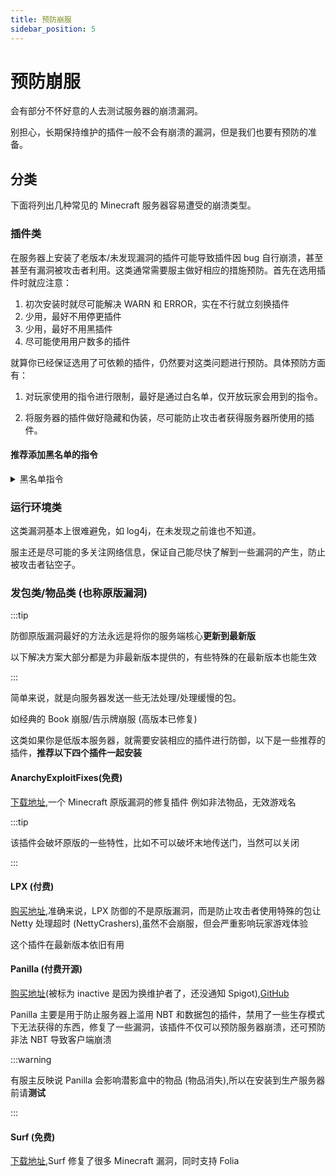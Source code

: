 ```yaml
---
title: 预防崩服
sidebar_position: 5
---
```


# 预防崩服

会有部分不怀好意的人去测试服务器的崩溃漏洞。

别担心，长期保持维护的插件一般不会有崩溃的漏洞，但是我们也要有预防的准备。

## 分类

下面将列出几种常见的 Minecraft 服务器容易遭受的崩溃类型。

### 插件类

在服务器上安装了老版本/未发现漏洞的插件可能导致插件因 bug 自行崩溃，甚至甚至有漏洞被攻击者利用。这类通常需要服主做好相应的措施预防。首先在选用插件时就应注意：

1. 初次安装时就尽可能解决 WARN 和 ERROR，实在不行就立刻换插件
2. 少用，最好不用停更插件
3. 少用，最好不用黑插件
4. 尽可能使用用户数多的插件

就算你已经保证选用了可依赖的插件，仍然要对这类问题进行预防。具体预防方面有：

1. 对玩家使用的指令进行限制，最好是通过白名单，仅开放玩家会用到的指令。

2. 将服务器的插件做好隐藏和伪装，尽可能防止攻击者获得服务器所使用的插件。

#### 推荐添加黑名单的指令

<details>
  <summary>黑名单指令</summary>

```yaml
      # WorldEdit exploit
      - "//calc"
      - "//calculate"
      - "//eval"
      - "//evaluate"
      - "//solve"
      - "//asc"
      - "//ascend"
      - "//desc"
      - "//descend"
      # HolographicDisplays exploit
      - "/hd readtext"
      - "/holo readtext"
      - "/hologram readtext"
      - "/holograms readtext"
      - "/holographicdisplays readtext"
      # PermissionsEx exploit
      - "/pex promote"
      - "/pex demote"
      - "/promote"
      - "/demote"
      - "/execute"
      # Multiverse exploit
      - "/mv ^"
      - "/mv help <"
      - "/mvhelp <"
      - "/$"
      # FAWE exploit
      - "//to"
      - "/to"
```

</details>

### 运行环境类

这类漏洞基本上很难避免，如 log4j，在未发现之前谁也不知道。

服主还是尽可能的多关注网络信息，保证自己能尽快了解到一些漏洞的产生，防止被攻击者钻空子。

### 发包类/物品类 (也称原版漏洞)

:::tip

防御原版漏洞最好的方法永远是将你的服务端核心**更新到最新版**

以下解决方案大部分都是为非最新版本提供的，有些特殊的在最新版本也能生效

:::

简单来说，就是向服务器发送一些无法处理/处理缓慢的包。

如经典的 Book 崩服/告示牌崩服 (高版本已修复)

这类如果你是低版本服务器，就需要安装相应的插件进行防御，以下是一些推荐的插件，**推荐以下四个插件一起安装**

#### AnarchyExploitFixes(免费)

[下载地址](https://github.com/xGinko/AnarchyExploitFixes/releases),一个 Minecraft 原版漏洞的修复插件
例如非法物品，无效游戏名

:::tip

该插件会破坏原版的一些特性，比如不可以破坏末地传送门，当然可以关闭

:::

#### LPX (付费)

[购买地址](https://builtbybit.com/resources/lpx-antipacketexploit.15709/),准确来说，LPX 防御的不是原版漏洞，而是防止攻击者使用特殊的包让
Netty 处理超时 (NettyCrashers),虽然不会崩服，但会严重影响玩家游戏体验

这个插件在最新版本依旧有用

#### Panilla (付费开源)

[购买地址](https://www.spigotmc.org/resources/panilla-prevent-hacked-items.65694/)(被标为 inactive 是因为换维护者了，还没通知 Spigot),[GitHub](https://github.com/ds58/Panilla)

Panilla 主要是用于防止服务器上滥用 NBT 和数据包的插件，禁用了一些生存模式下无法获得的东西，修复了一些漏洞，该插件不仅可以预防服务器崩溃，还可预防非法 NBT 导致客户端崩溃

:::warning

有服主反映说 Panilla 会影响潜影盒中的物品 (物品消失),所以在安装到生产服务器前请**测试**

:::

#### Surf (免费)

[下载地址](https://github.com/Winds-Studio/Surf/releases),Surf 修复了很多 Minecraft 漏洞，同时支持 Folia
